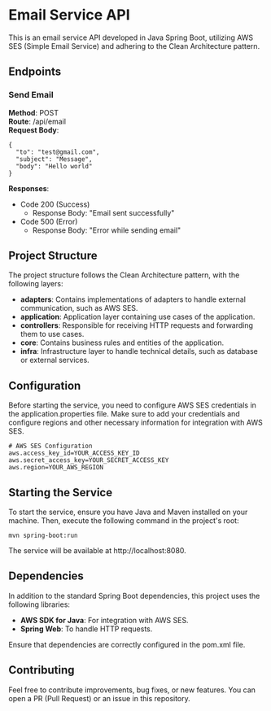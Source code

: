 # Email Service API
This is an email service API developed in Java Spring Boot, utilizing AWS SES (Simple Email Service) and adhering to the Clean Architecture pattern.

## Endpoints
### Send Email
**Method**: POST  
**Route**: /api/email  
**Request Body**:  
```
{
  "to": "test@gmail.com", 
  "subject": "Message",
  "body": "Hello world"
}
```
**Responses**:
 - Code 200 (Success)
   - Response Body: "Email sent successfully"
 - Code 500 (Error)
   - Response Body: "Error while sending email"
     
## Project Structure
The project structure follows the Clean Architecture pattern, with the following layers:

 - **adapters**: Contains implementations of adapters to handle external communication, such as AWS SES.
 - **application**: Application layer containing use cases of the application.
 - **controllers**: Responsible for receiving HTTP requests and forwarding them to use cases.
 - **core**: Contains business rules and entities of the application.
 - **infra**: Infrastructure layer to handle technical details, such as database or external services.

## Configuration
Before starting the service, you need to configure AWS SES credentials in the application.properties file. Make sure to add your credentials and configure regions and other necessary information for integration with AWS SES.
```
# AWS SES Configuration
aws.access_key_id=YOUR_ACCESS_KEY_ID
aws.secret_access_key=YOUR_SECRET_ACCESS_KEY
aws.region=YOUR_AWS_REGION
```

## Starting the Service
To start the service, ensure you have Java and Maven installed on your machine. Then, execute the following command in the project's root:
```
mvn spring-boot:run
```
The service will be available at http://localhost:8080.

## Dependencies
In addition to the standard Spring Boot dependencies, this project uses the following libraries:

 - **AWS SDK for Java**: For integration with AWS SES.
 - **Spring Web**: To handle HTTP requests.
   
Ensure that dependencies are correctly configured in the pom.xml file.

## Contributing
Feel free to contribute improvements, bug fixes, or new features. You can open a PR (Pull Request) or an issue in this repository.
